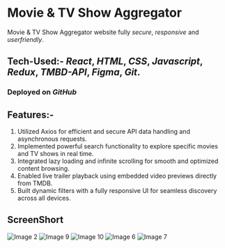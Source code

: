 # Movie & TV Show Aggregator
Movie & TV Show Aggregator website fully *secure*, *responsive* and *userfriendly*.

## Tech-Used:- *React*, *HTML*, *CSS*, *Javascript*, *Redux*, *TMBD-API*, *Figma*, *Git*.

### Deployed on *GitHub* 

## Features:-
1) Utilized Axios for efficient and secure API data handling and asynchronous requests.
2) Implemented powerful search functionality to explore specific movies and TV shows in real time.
3) Integrated lazy loading and infinite scrolling for smooth and optimized content browsing.
4) Enabled live trailer playback using embedded video previews directly from TMDB.
5) Built dynamic filters with a fully responsive UI for seamless discovery across all devices.


## ScreenShort

![Image 2](https://github.com/user-attachments/assets/d0cd3b3e-f945-4ad0-9eaf-66e27cbb565c)
![Image 9](https://github.com/user-attachments/assets/1a4883d7-971f-449a-a73d-04f6750a2ad6)
![Image 10](https://github.com/user-attachments/assets/46ea1f5c-d3f6-449d-b457-4fd9e31463d1)
![Image 6](https://github.com/user-attachments/assets/701b7619-8722-47b5-83e4-9009660eaeda)
![Image 7](https://github.com/user-attachments/assets/aeed0dcd-3d42-4427-88dd-0b166c064f2c)
